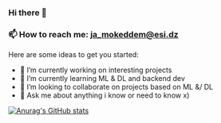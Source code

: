 ### Hi there 👋
### 📫 How to reach me: ja_mokeddem@esi.dz

Here are some ideas to get you started:

- 🔭 I’m currently working on interesting projects
- 🌱 I’m currently learning ML & DL and backend dev
- 👯 I’m looking to collaborate on projects based on ML &/ DL
- 💬 Ask me about anything i know or need to know x)
<!--
**ahmedmokeddem/ahmedmokeddem** is a ✨ _special_ ✨ repository because its `README.md` (this file) appears on your GitHub profile.

Here are some ideas to get you started:

- 🔭 I’m currently contributing to some cool projects 
- 🌱 I’m currently learning ML & DL and backend dev
- 👯 I’m looking to collaborate on projects based on ML &/ DL
- 🤔 I’m looking for help with ...
- 💬 Ask me about i know or need to know x)

- 😄 Pronouns: ...
- ⚡ Fun fact: ...
-->
[![Anurag's GitHub stats](https://github-readme-stats.vercel.app/api?username=ahmedmokeddem&count_private=true&show_icons=true&theme=merko)](https://github.com/anuraghazra/github-readme-stats)  

